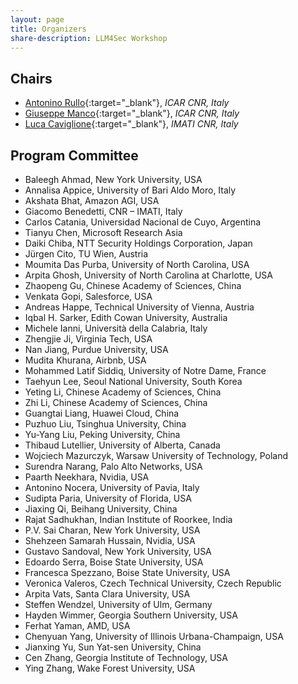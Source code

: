 ```yaml
---
layout: page
title: Organizers
share-description: LLM4Sec Workshop
---
```


## Chairs

- [Antonino Rullo](https://sites.google.com/d/1m6j__OgDRAWfREuqxibCKCL33dSQYKla/p/14MWYmnwYcy5vRYrVN3ycAAWfFbkoJcYZ/edit){:target="_blank"}, _ICAR CNR, Italy_
- [Giuseppe Manco](https://gmanco.github.io/){:target="_blank"}, _ICAR CNR, Italy_
- [Luca Caviglione](https://github.com/lucacav){:target="_blank"}, _IMATI CNR, Italy_


## Program Committee

- Baleegh Ahmad, New York University, USA
- Annalisa Appice, University of Bari Aldo Moro, Italy
- Akshata Bhat, Amazon AGI, USA
- Giacomo Benedetti, CNR – IMATI, Italy
- Carlos Catania, Universidad Nacional de Cuyo, Argentina
- Tianyu Chen, Microsoft Research Asia 
- Daiki Chiba, NTT Security Holdings Corporation, Japan
- Jürgen Cito, TU Wien, Austria
- Moumita Das Purba, University of North Carolina, USA
- Arpita Ghosh, University of North Carolina at Charlotte, USA
- Zhaopeng Gu, Chinese Academy of Sciences, China
- Venkata Gopi, Salesforce, USA
- Andreas Happe, Technical University of Vienna, Austria
- Iqbal H. Sarker, Edith Cowan University, Australia
- Michele Ianni, Università della Calabria, Italy
- Zhengjie Ji, Virginia Tech, USA
- Nan Jiang, Purdue University, USA
- Mudita Khurana, Airbnb, USA
- Mohammed Latif Siddiq, University of Notre Dame, France
- Taehyun Lee, Seoul National University, South Korea
- Yeting Li, Chinese Academy of Sciences, China
- Zhi Li, Chinese Academy of Sciences, China
- Guangtai Liang, Huawei Cloud, China
- Puzhuo Liu, Tsinghua University, China
- Yu-Yang Liu, Peking University, China
- Thibaud Lutellier, University of Alberta, Canada
- Wojciech Mazurczyk, Warsaw University of Technology, Poland
- Surendra Narang, Palo Alto Networks, USA
- Paarth Neekhara, Nvidia, USA
- Antonino Nocera, University of Pavia, Italy
- Sudipta Paria, University of Florida, USA
- Jiaxing Qi, Beihang University, China
- Rajat Sadhukhan, Indian Institute of Roorkee, India
- P.V. Sai Charan, New York University, USA
- Shehzeen Samarah Hussain, Nvidia, USA
- Gustavo Sandoval, New York University, USA
- Edoardo Serra, Boise State University, USA
- Francesca Spezzano, Boise State University, USA
- Veronica Valeros, Czech Technical University, Czech Republic
- Arpita Vats, Santa Clara University, USA
- Steffen Wendzel, University of Ulm, Germany
- Hayden Wimmer, Georgia Southern University, USA
- Ferhat Yaman, AMD, USA
- Chenyuan Yang, University of Illinois Urbana-Champaign, USA
- Jianxing Yu, Sun Yat-sen University, China
- Cen Zhang, Georgia Institute of Technology, USA
- Ying Zhang, Wake Forest University, USA
